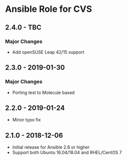 # Ansible Role for CVS

## 2.4.0 - TBC

### Major Changes

  - Add openSUSE Leap 42/15 support

## 2.3.0 - 2019-01-30

### Major Changes

  - Porting test to Molecule based

## 2.2.0 - 2019-01-24

  - Minor typo fix

## 2.1.0 - 2018-12-06

  - Initial release for Ansible 2.6 or higher
  - Support both Ubuntu 16.04/18.04 and RHEL/CentOS 7
